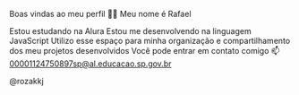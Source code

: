 Boas vindas ao meu perfil 💙💙
Meu nome é Rafael

Estou estudando na Alura
Estou me desenvolvendo na linguagem JavaScript
Utilizo esse espaço para minha organização e compartilhamento dos meu projetos desenvolvidos
Você pode entrar em contato comigo 📫
00001124750897sp@al.educacao.sp.gov.br

@rozakkj
